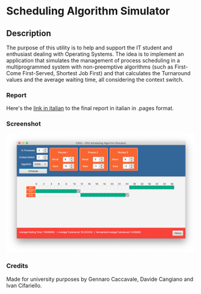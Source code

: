 # Scheduling Algorithm Simulator

## Description
The purpose of this utility is to help and support the IT student and enthusiast dealing with Operating Systems.
The idea is to implement an application that simulates the management of process scheduling in a multiprogrammed system with non-preemptive algorithms (such as First-Come First-Served, Shortest Job First) and that calculates the Turnaround values and the average waiting time, all considering the context switch.

### Report
Here's the [link in italian](https://github.com/phaeena/SchedulingProject/blob/master/Relazione%20Programmazione%203%20-%20Caccavale%20Cangiano%20Cifariello.pages) to the final report in italian in .pages format.

### Screenshot

![Process Scheduling Screenshot](https://github.com/phaeena/SchedulingProject/raw/master/Schermata%202020-02-17%20alle%2014.34.16.png)


### Credits
Made for university purposes by Gennaro Caccavale, Davide Cangiano and Ivan Cifariello.
